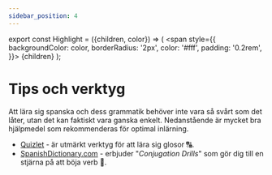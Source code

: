 ```yaml
---
sidebar_position: 4
---
```


export const Highlight = ({children, color}) => (
  <span
    style={{
      backgroundColor: color,
      borderRadius: '2px',
      color: '#fff',
      padding: '0.2rem',
    }}>
    {children}
  </span>
);

# <Highlight color="#0b00d1">Tips och verktyg</Highlight>

Att lära sig spanska och dess grammatik behöver inte vara så svårt som det låter, utan det kan faktiskt vara ganska enkelt. Nedanstående är mycket bra hjälpmedel som rekommenderas för optimal inlärning.

- <a href="https://quizlet.com/" class="my-special-links" target="_blank">Quizlet</a> - är utmärkt verktyg för att lära sig glosor 🔠.
- <a href="https://www.spanishdict.com/conjugation" class="my-special-links" target="_blank">SpanishDictionary.com</a> - erbjuder "*Conjugation Drills*" som gör dig till en stjärna på att böja verb 🌟.
